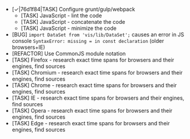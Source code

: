 * [✓|76d1f84|TASK] Configure grunt/gulp/webpack
  * [TASK] JavaScript - lint the code
  * [TASK] JavaScript - concatenate the code
  * [TASK] JavaScript - minimize the code
* [BUG] `import DataSet from 'vis/lib/DataSet';` causes an error in JS console `SyntaxError: missing = in const declaration` (older browsers+IE)
* [REFACTOR] Use CommonJS module notation
* [TASK] Firefox - research exact time spans for browsers and their engines, find sources
* [TASK] Chromium - research exact time spans for browsers and their engines, find sources
* [TASK] Chrome - research exact time spans for browsers and their engines, find sources
* [TASK] IE - research exact time spans for browsers and their engines, find sources
* [TASK] Opera - research exact time spans for browsers and their engines, find sources
* [TASK] Edge - research exact time spans for browsers and their engines, find sources
